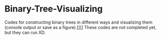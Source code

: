 # Binary-Tree-Visualizing
Codes for constructing binary trees in different ways and visualizing them (console output or save as a figure).[][]
These codes are not completed yet, but they can run XD.
